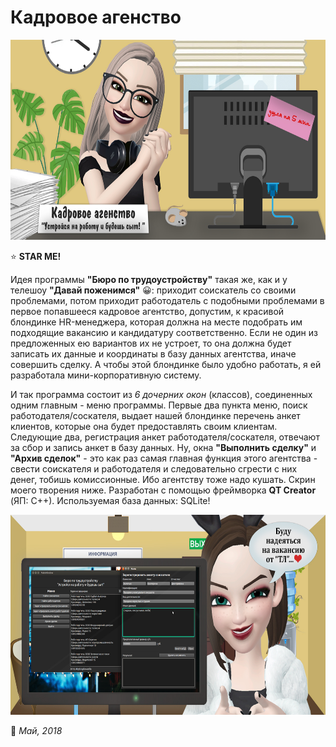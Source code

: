 # Кадровое агенство

<img src="https://github.com/BeautifulDirt/recruitment_agency/blob/master/intro.jpg" data-canonical-src="https://github.com/BeautifulDirt/recruitment_agency/blob/master/intro.jpg" width="640" height="320" />

:star: **STAR ME!**

Идея программы **"Бюро по трудоустройству"** такая же, как и у телешоу **"Давай поженимся"** :grinning:: приходит соискатель со своими проблемами, потом приходит работодатель с подобными проблемами в первое попавшееся кадровое агентство, допустим, к красивой блондинке HR-менеджера, которая должна на месте подобрать им подходящие вакансию и кандидатуру соответственно. Если не один из предложенных ею вариантов их не устроет, то она должна будет записать их данные и координаты в базу данных агентства, иначе совершить сделку. А чтобы этой блондинке было удобно работать, я ей разработала мини-корпоративную систему.

И так программа состоит из *6 дочерних окон* (классов), соединенных одним главным - меню программы. Первые два пункта меню, поиск работодателя/соскателя, выдает нашей блондинке перечень анкет клиентов, которые она будет предоставлять своим клиентам. Следующие два, регистрация анкет работодателя/соскателя, отвечают за сбор и запись анкет в базу данных. Ну, окна **"Выполнить сделку"** и **"Архив сделок"** - это как раз самая главная функция этого агентства - свести соискателя и работодателя и следовательно сгрести с них денег, тобишь комиссионные. Ибо агентству тоже надо кушать. Скрин моего творения ниже. Разработан с помощью фреймворка **QT Creator** (ЯП: C++). Используемая база данных: SQLite!

<img src="https://github.com/BeautifulDirt/recruitment_agency/blob/master/outro.jpg" data-canonical-src="https://github.com/BeautifulDirt/recruitment_agency/blob/master/outro.jpg" width="640" height="320" />

:calendar: *Май, 2018*
